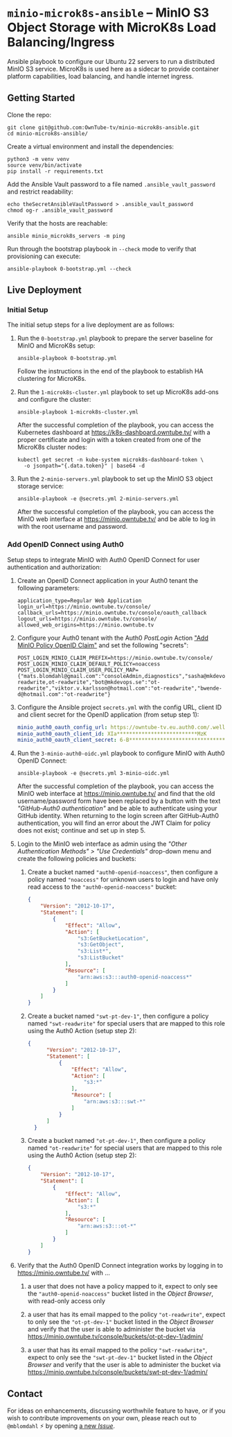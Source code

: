 
# `minio-microk8s-ansible` – MinIO S3 Object Storage with MicroK8s Load Balancing/Ingress

Ansible playbook to configure our Ubuntu 22 servers to run a distributed MinIO S3 service. MicroK8s
is used here as a sidecar to provide container platform capabilities, load balancing, and handle
internet ingress.

## Getting Started

Clone the repo:

    git clone git@github.com:OwnTube-tv/minio-microk8s-ansible.git
    cd minio-microk8s-ansible/

Create a virtual environment and install the dependencies:

    python3 -m venv venv
    source venv/bin/activate
    pip install -r requirements.txt

Add the Ansible Vault password to a file named `.ansible_vault_password` and restrict readability:

    echo theSecretAnsibleVaultPassword > .ansible_vault_password
    chmod og-r .ansible_vault_password

Verify that the hosts are reachable:

    ansible minio_microk8s_servers -m ping

Run through the bootstrap playbook in `--check` mode to verify that provisioning can execute:

    ansible-playbook 0-bootstrap.yml --check


## Live Deployment

### Initial Setup

The initial setup steps for a live deployment are as follows:

1. Run the `0-bootstrap.yml` playbook to prepare the server baseline for MinIO and MicroK8s setup:

    ```shell
    ansible-playbook 0-bootstrap.yml
    ```

    Follow the instructions in the end of the playbook to establish HA clustering for MicroK8s.

2. Run the `1-microk8s-cluster.yml` playbook to set up MicroK8s add-ons and configure the cluster:

    ```shell
    ansible-playbook 1-microk8s-cluster.yml
    ```

    After the successful completion of the playbook, you can access the Kubernetes dashboard at
    https://k8s-dashboard.owntube.tv/ with a proper certificate and login with a token created from
    one of the MicroK8s cluster nodes:

    ```shell
    kubectl get secret -n kube-system microk8s-dashboard-token \
      -o jsonpath="{.data.token}" | base64 -d
    ```

3. Run the `2-minio-servers.yml` playbook to set up the MinIO S3 object storage service:

    ```shell
    ansible-playbook -e @secrets.yml 2-minio-servers.yml
    ```

    After the successful completion of the playbook, you can access the MinIO web interface at
    https://minio.owntube.tv/ and be able to log in with the root username and password.


### Add OpenID Connect using Auth0

Setup steps to integrate MinIO with Auth0 OpenID Connect for user authentication and authorization:

1.  Create an OpenID Connect application in your Auth0 tenant the following parameters:

    ```properties
    application_type=Regular Web Application
    login_url=https://minio.owntube.tv/console/
    callback_urls=https://minio.owntube.tv/console/oauth_callback
    logout_urls=https://minio.owntube.tv/console/
    allowed_web_origins=https://minio.owntube.tv
    ```

2.  Configure your Auth0 tenant with the Auth0 _PostLogin_ Action
    ["Add MinIO Policy OpenID Claim"](https://github.com/auth0/opensource-marketplace/blob/main/templates/add-minio-policy-open-id-claim-POST_LOGIN)
    and set the following "secrets":

    ```properties
    POST_LOGIN_MINIO_CLAIM_PREFIX=https://minio.owntube.tv/console/
    POST_LOGIN_MINIO_CLAIM_DEFAULT_POLICY=noaccess
    POST_LOGIN_MINIO_CLAIM_USER_POLICY_MAP={"mats.blomdahl@gmail.com":"consoleAdmin,diagnostics","sasha@mkdevops.se":"swt-readwrite,ot-readwrite","bot@mkdevops.se":"ot-readwrite","viktor.v.karlsson@hotmail.com":"ot-readwrite","bwende-d@hotmail.com":"ot-readwrite"}
    ```

3.  Configure the Ansible project `secrets.yml` with the config URL, client ID and client secret for
    the OpenID application (from setup step 1):

    ```yaml
    minio_auth0_oauth_config_url: https://owntube-tv.eu.auth0.com/.well-known/openid-configuration
    minio_auth0_oauth_client_id: XIa**************************MzK
    minio_auth0_oauth_client_secret: 6-B**********************************************************koW
    ```

4.  Run the `3-minio-auth0-oidc.yml` playbook to configure MinIO with Auth0 OpenID Connect:

    ```shell
    ansible-playbook -e @secrets.yml 3-minio-oidc.yml
    ```

    After the successful completion of the playbook, you can access the MinIO web interface at
    https://minio.owntube.tv/ and find that the old username/password form have been replaced by a
    button with the text _"GitHub-Auth0 authentication"_ and be able to authenticate using your
    GitHub identity. When returning to the login screen after GitHub-Auth0 authentication, you will
    find an error about the JWT Claim for policy does not exist; continue and set up in step 5.

5.  Login to the MinIO web interface as admin using the _"Other Authentication Methods" >
    "Use Credentials"_ drop-down menu and create the following policies and buckets:

    1. Create a bucket named `"auth0-openid-noaccess"`, then configure a policy named `"noaccess"`
       for unknown users to login and have only read access to the `"auth0-openid-noaccess"` bucket:

        ```json
        {
            "Version": "2012-10-17",
            "Statement": [
                {
                    "Effect": "Allow",
                    "Action": [
                        "s3:GetBucketLocation",
                        "s3:GetObject",
                        "s3:List*",
                        "s3:ListBucket"
                    ],
                    "Resource": [
                        "arn:aws:s3:::auth0-openid-noaccess*"
                    ]
                }
            ]
        }
        ```

    2.  Create a bucket named `"swt-pt-dev-1"`, then configure a policy named `"swt-readwrite"`
        for special users that are mapped to this role using the Auth0 Action (setup step 2):

        ```json
        {
              "Version": "2012-10-17",
              "Statement": [
                  {
                      "Effect": "Allow",
                      "Action": [
                          "s3:*"
                      ],
                      "Resource": [
                          "arn:aws:s3:::swt-*"
                      ]
                  }
              ]
          }
          ```

    3.  Create a bucket named `"ot-pt-dev-1"`, then configure a policy named `"ot-readwrite"` for
        special users that are mapped to this role using the Auth0 Action (setup step 2):

        ```json
        {
            "Version": "2012-10-17",
            "Statement": [
                {
                    "Effect": "Allow",
                    "Action": [
                        "s3:*"
                    ],
                    "Resource": [
                        "arn:aws:s3:::ot-*"
                    ]
                }
            ]
        }
        ```

6.  Verify that the Auth0 OpenID Connect integration works by logging in to
    https://minio.owntube.tv/ with ...

    1.  a user that does not have a policy mapped to it, expect to only see the
        `"auth0-openid-noaccess"` bucket listed in the _Object Browser_, with read-only access only

    2. a user that has its email mapped to the policy `"ot-readwrite"`, expect to only see the
        `"ot-pt-dev-1"` bucket listed in the _Object Browser_ and verify that the user is able to
        administer the bucket via https://minio.owntube.tv/console/buckets/ot-pt-dev-1/admin/

    3.  a user that has its email mapped to the policy `"swt-readwrite"`, expect to only see the
        `"swt-pt-dev-1"` bucket listed in the _Object Browser_ and verify that the user is able to
        administer the bucket via https://minio.owntube.tv/console/buckets/swt-pt-dev-1/admin/


## Contact

For ideas on enhancements, discussing worthwhile feature to have, or if you wish to contribute
improvements on your own, please reach out to `@mblomdahl` :zap: by opening
[a new _Issue_](https://github.com/OwnTube-tv/minio-microk8s-ansible/issues/new).
